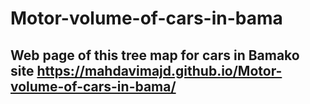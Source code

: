 # Motor-volume-of-cars-in-bama
## Web page of this tree map for cars in Bamako site https://mahdavimajd.github.io/Motor-volume-of-cars-in-bama/
